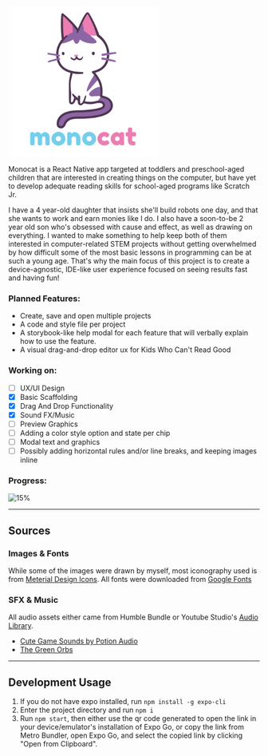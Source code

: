 <img src="assets/images/splash.png" alt="monocat" width="300">

Monocat is a React Native app targeted at toddlers and preschool-aged children that are interested in creating things on the computer, but have yet to develop adequate reading skills for school-aged programs like Scratch Jr.

I have a 4 year-old daughter that insists she'll build robots one day, and that she wants to work and earn monies like I do. I also have a soon-to-be 2 year old son who's obsessed with cause and effect, as well as drawing on everything. I wanted to make something to help keep both of them interested in computer-related STEM projects without getting overwhelmed by how difficult some of the most basic lessons in programming can be at such a young age. That's why the main focus of this project is to create a device-agnostic, IDE-like user experience focused on seeing results fast and having fun!

### Planned Features:
* Create, save and open multiple projects
* A code and style file per project
* A storybook-like help modal for each feature that will verbally explain how to use the feature.
* A visual drag-and-drop editor ux for Kids Who Can't Read Good

### Working on:
- [ ] UX/UI Design
- [X] Basic Scaffolding
- [X] Drag And Drop Functionality
- [X] Sound FX/Music
- [ ] Preview Graphics
- [ ] Adding a color style option and state per chip
- [ ] Modal text and graphics
- [ ] Possibly adding horizontal rules and/or line breaks, and keeping images inline

### Progress: 
![15%](https://progress-bar.dev/15/?width=400)

---
## Sources

### Images & Fonts
While some of the images were drawn by myself, most iconography used is from [Meterial Design Icons](https://materialdesignicons.com/). 
All fonts were downloaded from [Google Fonts](https://fonts.google.com/)

### SFX & Music
All audio assets either came from Humble Bundle or Youtube Studio's [Audio Library](https://www.youtube.com/audiolibrary).

- [Cute Game Sounds by Potion Audio](https://potion-audio.itch.io/cute-game-sounds)
- [The Green Orbs](https://www.youtube.com/channel/UCPxH3xieuNcx_O2on0NSMcw)

---
## Development Usage
1. If you do not have expo installed, run `npm install -g expo-cli`
2. Enter the project directory and run `npm i`
3. Run `npm start`, then either use the qr code generated to open the link in your device/emulator's installation of Expo Go, or copy the link from Metro Bundler, open Expo Go, and select the copied link by clicking "Open from Clipboard".